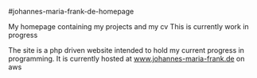 
#johannes-maria-frank-de-homepage

My homepage containing my projects and my cv
This is currently work in progress

The  site is a php driven website intended to hold my current progress in programming.
It is currently hosted at www.johannes-maria-frank.de on aws

